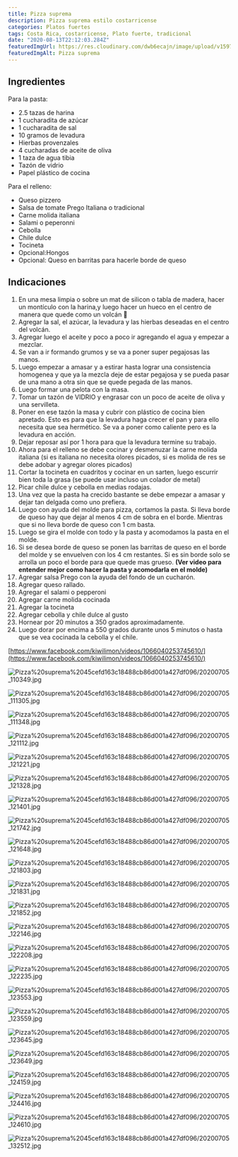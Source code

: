 ```yaml
---
title: Pizza suprema
description: Pizza suprema estilo costarricense
categories: Platos fuertes
tags: Costa Rica, costarricense, Plato fuerte, tradicional
date: "2020-08-13T22:12:03.284Z"
featuredImgUrl: https://res.cloudinary.com/dwb6ecajn/image/upload/v1597729033/test/20200705_124610.jpg
featuredImgAlt: Pizza suprema
---
```


## Ingredientes

Para la pasta:

- 2.5 tazas de harina
- 1 cucharadita de azúcar
- 1 cucharadita de sal
- 10 gramos de levadura
- Hierbas provenzales
- 4 cucharadas de aceite de oliva
- 1 taza de agua tibia
- Tazón de vidrio
- Papel plástico de cocina

Para el relleno:

- Queso pizzero
- Salsa de tomate Prego Italiana o tradicional
- Carne molida italiana
- Salami o peperonni
- Cebolla
- Chile dulce
- Tocineta
- Opcional:Hongos
- Opcional: Queso en barritas para hacerle borde de queso

## Indicaciones

1. En una mesa limpia o sobre un mat de silicon o tabla de madera, hacer un montículo con la harina,y luego hacer un hueco en el centro de manera que quede como un volcán 🌋
2. Agregar la sal, el azúcar, la levadura y las hierbas deseadas en el centro del volcán.
3. Agregar luego el aceite y poco a poco ir agregando el agua y empezar a mezclar.
4. Se van a ir formando grumos y se va a poner super pegajosas las manos.
5. Luego empezar a amasar y a estirar hasta lograr una consistencia homogenea y que ya la mezcla deje de estar pegajosa y se pueda pasar de una mano a otra sin que se quede pegada de las manos.
6. Luego formar una pelota con la masa.
7. Tomar un tazón de VIDRIO y engrasar con un poco de aceite de oliva y una servilleta.
8. Poner en ese tazón la masa y cubrir con plástico de cocina bien apretado. Esto es para que la levadura haga crecer el pan y para ello necesita que sea hermético. Se va a poner como caliente pero es la levadura en acción.
9. Dejar reposar así por 1 hora para que la levadura termine su trabajo.
10. Ahora para el relleno se debe cocinar y desmenuzar la carne molida italiana (si es italiana no necesita olores picados, si es molida de res se debe adobar y agregar olores picados)
11. Cortar la tocineta en cuadritos y cocinar en un sarten, luego escurrir bien toda la grasa (se puede usar incluso un colador de metal)
12. Picar chile dulce y cebolla en medias rodajas.
13. Una vez que la pasta ha crecido bastante se debe empezar a amasar y dejar tan delgada como uno prefiera.
14. Luego con ayuda del molde para pizza, cortamos la pasta. Si lleva borde de queso hay que dejar al menos 4 cm de sobra en el borde. Mientras que si no lleva borde de queso con 1 cm basta.
15. Luego se gira el molde con todo y la pasta y acomodamos la pasta en el molde.
16. Si se desea borde de queso se ponen las barritas de queso en el borde del molde y se envuelven con los 4 cm restantes. Si es sin borde solo se arrolla un poco el borde para que quede mas grueso. **(Ver video para entender mejor como hacer la pasta y acomodarla en el molde)**
17. Agregar salsa Prego con la ayuda del fondo de un cucharón.
18. Agregar queso rallado.
19. Agregar el salami o pepperoni
20. Agregar carne molida cocinada
21. Agregar la tocineta
22. Agregar cebolla y chile dulce al gusto
23. Hornear por 20 minutos a 350 grados aproximadamente.
24. Luego dorar por encima a 550 grados durante unos 5 minutos o hasta que se vea cocinada la cebolla y el chile.

[https://www.facebook.com/kiwilimon/videos/1066040253745610/](https://www.facebook.com/kiwilimon/videos/1066040253745610/)


![Pizza%20suprema%2045cefd163c18488cb86d001a427df096/20200705_110349.jpg](Pizza%20suprema%2045cefd163c18488cb86d001a427df096/20200705_110349.jpg)

![Pizza%20suprema%2045cefd163c18488cb86d001a427df096/20200705_111305.jpg](Pizza%20suprema%2045cefd163c18488cb86d001a427df096/20200705_111305.jpg)

![Pizza%20suprema%2045cefd163c18488cb86d001a427df096/20200705_111348.jpg](Pizza%20suprema%2045cefd163c18488cb86d001a427df096/20200705_111348.jpg)

![Pizza%20suprema%2045cefd163c18488cb86d001a427df096/20200705_121112.jpg](Pizza%20suprema%2045cefd163c18488cb86d001a427df096/20200705_121112.jpg)

![Pizza%20suprema%2045cefd163c18488cb86d001a427df096/20200705_121221.jpg](Pizza%20suprema%2045cefd163c18488cb86d001a427df096/20200705_121221.jpg)

![Pizza%20suprema%2045cefd163c18488cb86d001a427df096/20200705_121328.jpg](Pizza%20suprema%2045cefd163c18488cb86d001a427df096/20200705_121328.jpg)

![Pizza%20suprema%2045cefd163c18488cb86d001a427df096/20200705_121401.jpg](Pizza%20suprema%2045cefd163c18488cb86d001a427df096/20200705_121401.jpg)

![Pizza%20suprema%2045cefd163c18488cb86d001a427df096/20200705_121742.jpg](Pizza%20suprema%2045cefd163c18488cb86d001a427df096/20200705_121742.jpg)

![Pizza%20suprema%2045cefd163c18488cb86d001a427df096/20200705_121648.jpg](Pizza%20suprema%2045cefd163c18488cb86d001a427df096/20200705_121648.jpg)

![Pizza%20suprema%2045cefd163c18488cb86d001a427df096/20200705_121803.jpg](Pizza%20suprema%2045cefd163c18488cb86d001a427df096/20200705_121803.jpg)

![Pizza%20suprema%2045cefd163c18488cb86d001a427df096/20200705_121831.jpg](Pizza%20suprema%2045cefd163c18488cb86d001a427df096/20200705_121831.jpg)

![Pizza%20suprema%2045cefd163c18488cb86d001a427df096/20200705_121852.jpg](Pizza%20suprema%2045cefd163c18488cb86d001a427df096/20200705_121852.jpg)

![Pizza%20suprema%2045cefd163c18488cb86d001a427df096/20200705_122146.jpg](Pizza%20suprema%2045cefd163c18488cb86d001a427df096/20200705_122146.jpg)

![Pizza%20suprema%2045cefd163c18488cb86d001a427df096/20200705_122208.jpg](Pizza%20suprema%2045cefd163c18488cb86d001a427df096/20200705_122208.jpg)

![Pizza%20suprema%2045cefd163c18488cb86d001a427df096/20200705_122235.jpg](Pizza%20suprema%2045cefd163c18488cb86d001a427df096/20200705_122235.jpg)

![Pizza%20suprema%2045cefd163c18488cb86d001a427df096/20200705_123553.jpg](Pizza%20suprema%2045cefd163c18488cb86d001a427df096/20200705_123553.jpg)

![Pizza%20suprema%2045cefd163c18488cb86d001a427df096/20200705_123559.jpg](Pizza%20suprema%2045cefd163c18488cb86d001a427df096/20200705_123559.jpg)

![Pizza%20suprema%2045cefd163c18488cb86d001a427df096/20200705_123645.jpg](Pizza%20suprema%2045cefd163c18488cb86d001a427df096/20200705_123645.jpg)

![Pizza%20suprema%2045cefd163c18488cb86d001a427df096/20200705_123649.jpg](Pizza%20suprema%2045cefd163c18488cb86d001a427df096/20200705_123649.jpg)

![Pizza%20suprema%2045cefd163c18488cb86d001a427df096/20200705_124159.jpg](Pizza%20suprema%2045cefd163c18488cb86d001a427df096/20200705_124159.jpg)

![Pizza%20suprema%2045cefd163c18488cb86d001a427df096/20200705_124416.jpg](Pizza%20suprema%2045cefd163c18488cb86d001a427df096/20200705_124416.jpg)

![Pizza%20suprema%2045cefd163c18488cb86d001a427df096/20200705_124610.jpg](Pizza%20suprema%2045cefd163c18488cb86d001a427df096/20200705_124610.jpg)

![Pizza%20suprema%2045cefd163c18488cb86d001a427df096/20200705_132512.jpg](Pizza%20suprema%2045cefd163c18488cb86d001a427df096/20200705_132512.jpg)
